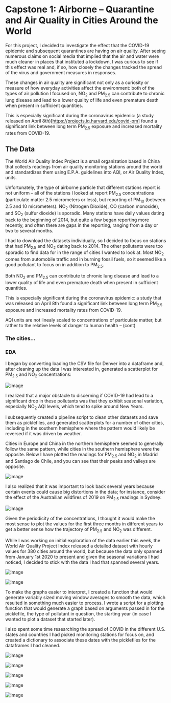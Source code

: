 # Capstone 1: Airborne – Quarantine and Air Quality in Cities Around the World

For this project, I decided to investigate the effect that the COVID-19 epidemic and subsequent quarantines are having on air quality. After seeing numerous claims on social media that implied that the air and water were much cleaner in places that instituted a lockdown, I was curious to see if this effect was real and, if so, how closely the changes tracked the spread of the virus and government measures in responses.

These changes in air quality are significant not only as a curiosity or measure of how everyday activities affect the environment: both of the types of air pollution I focused on, NO<sub>2</sub> and PM<sub>2.5</sub> can contribute to chronic lung disease and lead to a lower quality of life and even premature death when present in sufficient quantities. 

This is especially significant during the coronavirus epidemic: (a study released on April 8th)[https://projects.iq.harvard.edu/covid-pm] found a significant link between long term PM<sub>2.5</sub> exposure and increased mortality rates from COVID-19. 

## The Data

The World Air Quality Index Project is a small organization based in China that collects readings from air quality monitoring stations around the world and standardizes them using E.P.A. guidelines into AQI, or Air Quality Index, units.

Unfortunately, the type of airborne particle that different stations report is not uniform – all of the stations I looked at report PM<sub>2.5</sub> concentrations (particulate matter 2.5 micrometers or less), but reporting of PM<sub>10</sub> (between 2.5 and 10 micrometers). NO<sub>2</sub> (Nitrogen Dioxide), CO (carbon monoxide), and SO<sub>2</sub> (sulfur dioxide) is sporadic. Many stations have daily values dating back to the beginning of 2014, but quite a few began reporting more recently, and often there are gaps in the reporting, ranging from a day or two to several months. 

I had to download the datasets individually, so I decided to focus on stations that had PM<sub>2.5</sub> and  NO<sub>2</sub> dating back to 2014. The other pollutants were too sporadic to find data for in the range of cities I wanted to look at. Most NO<sub>2</sub> comes from automobile traffic and in burning fossil fuels, so it seemed like a good pollutant to focus on in addition to PM<sub>2.5</sub>. 

Both NO<sub>2</sub> and PM<sub>2.5</sub> can contribute to chronic lung disease and lead to a lower quality of life and even premature death when present in sufficient quantities. 

This is especially significant during the coronavirus epidemic: a study that was released on April 8th found a significant link between long term PM<sub>2.5</sub> exposure and increased mortality rates from COVID-19. 

AQI units are not linealy scaled to concentrations of particulate matter, but rather to the relative levels of danger to human health – (cont)

### The cities...


### EDA

I began by converting loading the CSV file for Denver into a dataframe and, after cleaning up the data I was interested in, generated a scatterplot for PM<sub>2.5</sub> and NO<sub>2</sub> concentrations: 

![image](images/scatterplots/scatterdenver.png)

I realized that a major obstacle to discerning if COVID-19 had lead to a significant drop in these pollutants was that they exhibit seasonal variation, especially NO<sub>2</sub> AQI levels, which tend to spike around New Years.  

I subsequently created a pipeline script to clean other datasets and save them as picklefiles, and generated scatterplots for a number of other cities, including in the southern hemisphere where the pattern would likely be reversed if it was driven by weather. 

Cities in Europe and China in the northern hemisphere seemed to generally follow the same pattern, while cities in the southern hemisphere were the opposite. Below I have plotted the readings for PM<sub>2.5</sub> and NO<sub>2</sub> in Madrid and Santiago de Chile, and you can see that their peaks and valleys are opposite. 

![image](images/comparative_scatterplots/scattersantiagomadrid.png)

I also realized that it was important to look back several years because certain events could cause big distortions in the data; for instance, consider the effect of the Austrailian wildfires of 2019 on PM<sub>2.5</sub> readings in Sydney:

![image](images/scatterplots/scattersydney.png)

Given the periodicity of the concentrations, I thought it would make the most sense to plot the values for the first three months in different years to get a better sense how the trajectory of PM<sub>2.5</sub> and NO<sub>2</sub> was different. 

While I was working on initial exploration of the data earlier this week, the World Air Quality Project Index released a detailed dataset with hourly values for 380 cities around the world, but because the data only spanned from January 1st 2020 to present and given the seasonal variations I had noticed, I decided to stick with the data I had that spanned several years.

![image](images/quarterly_plots_raw/q1rawdenverpm25.png)

![image](images/quarterly_plots_raw/q1rawdenverno2.png)

To make the graphs easier to interpret, I created a function that would generate variably sized moving window averages to smooth the data, which resulted in something much easier to process. I wrote a script for a plotting function that would generate a graph based on arguments passed in for the picklefile, the type of pollutant in question, the starting year (in case I wanted to plot a dataset that started later). 

I also spent some time researching the spread of COVID in the different U.S. states and countries I had picked monitoring stations for focus on, and created a dictionary to associate these dates with the picklefiles for the dataframes I had cleaned. 

![image](images/quarterly_plots/q1denverno2.png)

![image](images/quarterly_plots/q1wuhanno2.png)

![image](images/quarterly_plots/q1nycno2.png)

![image](images/quarterly_plots/q1parisno2.png)

![image](images/quarterly_plots/q1santiagono2.png)



















